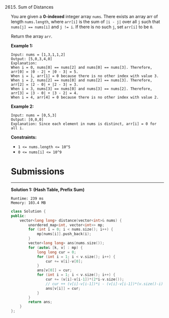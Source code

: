 2615. Sum of Distances

You are given a **0-indexed** integer array `nums`. There exists an array arr of length `nums.length`, where `arr[i]` is the sum of `|i - j|` over all `j` such that `nums[j] == nums[i]` and `j != i`. If there is no such `j`, set `arr[i]` to be `0`.

Return the array `arr`.

 

**Example 1:**
```
Input: nums = [1,3,1,1,2]
Output: [5,0,3,4,0]
Explanation: 
When i = 0, nums[0] == nums[2] and nums[0] == nums[3]. Therefore, arr[0] = |0 - 2| + |0 - 3| = 5. 
When i = 1, arr[1] = 0 because there is no other index with value 3.
When i = 2, nums[2] == nums[0] and nums[2] == nums[3]. Therefore, arr[2] = |2 - 0| + |2 - 3| = 3. 
When i = 3, nums[3] == nums[0] and nums[3] == nums[2]. Therefore, arr[3] = |3 - 0| + |3 - 2| = 4. 
When i = 4, arr[4] = 0 because there is no other index with value 2. 
```

**Example 2:**
```
Input: nums = [0,5,3]
Output: [0,0,0]
Explanation: Since each element in nums is distinct, arr[i] = 0 for all i.
```

**Constraints:**

* `1 <= nums.length <= 10^5`
* `0 <= nums[i] <= 10^9`

# Submissions
---
**Solution 1: (Hash Table, Prefix Sum)**
```
Runtime: 239 ms
Memory: 103.4 MB
```
```c++
class Solution {
public:
    vector<long long> distance(vector<int>& nums) {
        unordered_map<int, vector<int>> mp;
        for (int i = 0; i < nums.size(); i++) {
            mp[nums[i]].push_back(i);
        }
        vector<long long> ans(nums.size());
        for (auto& [k, v] : mp) {
            long long cur = 0;
            for (int i = 1; i < v.size(); i++) {
                cur += v[i]-v[0];
            }
            ans[v[0]] = cur;
            for (int i = 1; i < v.size(); i++) {
                cur += (v[i]-v[i-1])*(2*i-v.size());
                // cur ++ (v[i]-v[i-1])*i - (v[i]-v[i-1])*(v.size()-i)
                ans[v[i]] = cur;
            }
        }
        return ans;
    }
};
```
